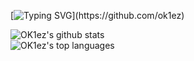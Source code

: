 [![Typing SVG](https://readme-typing-svg.herokuapp.com?font=Fira+Code&weight=700&pause=1000&color=ED3F84&width=435&lines=Hey%2C+I'm+OK1ez!)](https://github.com/ok1ez)

![OK1ez's github stats](https://github-readme-stats.vercel.app/api?username=ok1ez&include_all_commits=true&&theme=radical)
  </BR>
![OK1ez's top languages](https://github-readme-stats.vercel.app/api/top-langs/?username=ok1ez&layout=compact&langs_count=10&include_orgs=true&theme=radical)







